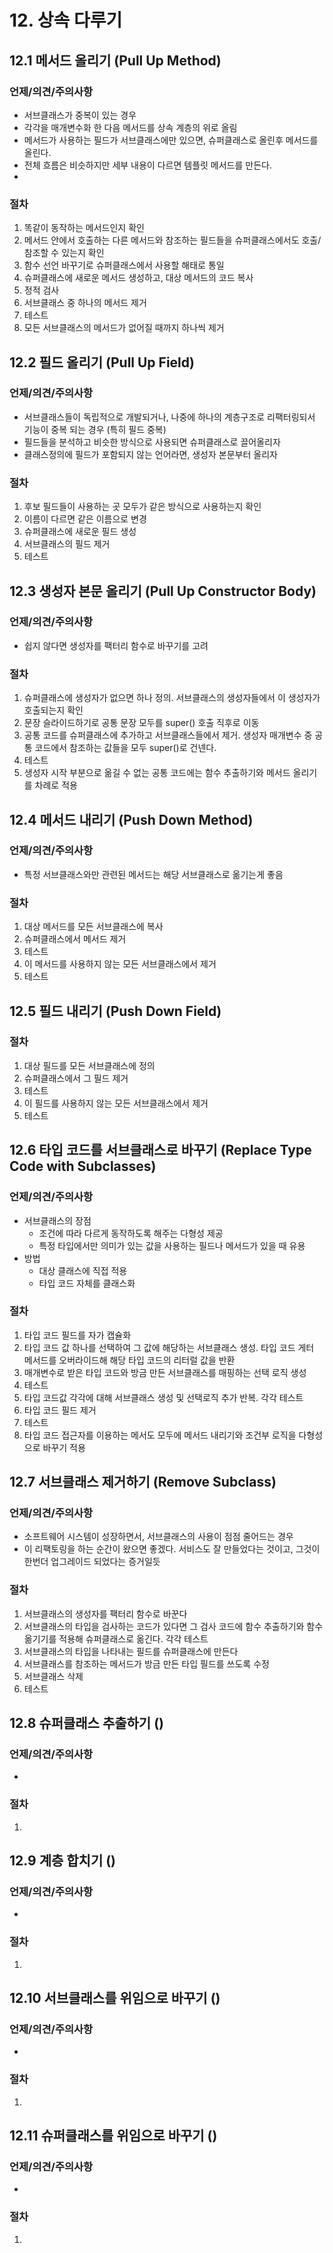 # 12. 상속 다루기

## 12.1 메서드 올리기 (Pull Up Method)

### 언제/의견/주의사항

- 서브클래스가 중복이 있는 경우
- 각각을 매개변수화 한 다음 메서드를 상속 계층의 위로 올림
- 메서드가 사용하는 필드가 서브클래스에만 있으면, 슈퍼클래스로 올린후 메서드를 올린다.
- 전체 흐름은 비슷하지만 세부 내용이 다르면 템플릿 메서드를 만든다.
-

### 절차

1. 똑같이 동작하는 메서드인지 확인
2. 메서드 안에서 호출하는 다른 메서드와 참조하는 필드들을 슈퍼클래스에서도 호출/참조할 수 있는지 확인
3. 함수 선언 바꾸기로 슈퍼클래스에서 사용할 해태로 통일
4. 슈퍼클래스에 새로운 메서드 생성하고, 대상 메서드의 코드 복사
5. 정적 검사
6. 서브클래스 중 하나의 메서드 제거
7. 테스트
8. 모든 서브클래스의 메서드가 없어질 때까지 하나씩 제거

## 12.2 필드 올리기 (Pull Up Field)

### 언제/의견/주의사항

- 서브클래스들이 독립적으로 개발되거나, 나중에 하나의 계층구조로 리팩터링되서 기능이 중복 되는 경우 (특히 필드 중복)
- 필드들을 분석하고 비슷한 방식으로 사용되면 슈퍼클래스로 끌어올리자
- 클래스정의에 필드가 포함되지 않는 언어라면, 생성자 본문부터 올리자

### 절차

1. 후보 필드들이 사용하는 곳 모두가 같은 방식으로 사용하는지 확인
2. 이름이 다르면 같은 이름으로 변경
3. 슈퍼클래스에 새로운 필드 생성
4. 서브클래스의 필드 제거
5. 테스트

## 12.3 생성자 본문 올리기 (Pull Up Constructor Body)

### 언제/의견/주의사항

- 쉽지 않다면 생성자를 팩터리 함수로 바꾸기를 고려

### 절차

1. 슈퍼클래스에 생성자가 없으면 하나 정의. 서브클래스의 생성자들에서 이 생성자가 호출되는지 확인
2. 문장 슬라이드하기로 공통 문장 모두를 super() 호출 직후로 이동
3. 공통 코드를 슈퍼클래스에 추가하고 서브클래스들에서 제거. 생성자 매개변수 중 공통 코드에서 참조하는 값들을 모두 super()로 건넨다.
4. 테스트
5. 생성자 시작 부분으로 옮길 수 없는 공통 코드에는 함수 추출하기와 메서드 올리기를 차례로 적용

## 12.4 메서드 내리기 (Push Down Method)

### 언제/의견/주의사항

- 특정 서브클래스와만 관련된 메서드는 해당 서브클래스로 옮기는게 좋음

### 절차

1. 대상 메서드를 모든 서브클래스에 복사
2. 슈퍼클래스에서 메서드 제거
3. 테스트
4. 이 메서드를 사용하지 않는 모든 서브클래스에서 제거
5. 테스트

## 12.5 필드 내리기 (Push Down Field)

### 절차

1. 대상 필드를 모든 서브클래스에 정의
2. 슈퍼클래스에서 그 필드 제거
3. 테스트
4. 이 필드를 사용하지 않는 모든 서브클래스에서 제거
5. 테스트

## 12.6 타입 코드를 서브클래스로 바꾸기 (Replace Type Code with Subclasses)

### 언제/의견/주의사항

- 서브클래스의 장점
  - 조건에 따라 다르게 동작하도록 해주는 다형성 제공
  - 특정 타입에서만 의미가 있는 값을 사용하는 필드나 메서드가 있을 때 유용
- 방법
  - 대상 클래스에 직접 적용
  - 타입 코드 자체를 클래스화

### 절차

1. 타입 코드 필드를 자가 캡슐화
2. 타입 코드 값 하나를 선택하여 그 값에 해당하는 서브클래스 생성. 타입 코드 게터 메서드를 오버라이드해 해당 타입 코드의 리터럴 값을 반환
3. 매개변수로 받은 타입 코드와 방금 만든 서브클래스를 매핑하는 선택 로직 생성
4. 테스트
5. 타입 코드값 각각에 대해 서브클래스 생성 및 선택로직 추가 반복. 각각 테스트
6. 타입 코드 필드 제거
7. 테스트
8. 타입 코드 접근자를 이용하는 메서도 모두에 메서드 내리기와 조건부 로직을 다형성으로 바꾸기 적용

## 12.7 서브클래스 제거하기 (Remove Subclass)

### 언제/의견/주의사항

- 소프트웨어 시스템이 성장하면서, 서브클래스의 사용이 점점 줄어드는 경우
- 이 리팩토링을 하는 순간이 왔으면 좋겠다. 서비스도 잘 만들었다는 것이고, 그것이 한번더 업그레이드 되었다는 증거일듯

### 절차

1. 서브클래스의 생성자를 팩터리 함수로 바꾼다
2. 서브클래스의 타입을 검사하는 코드가 있다면 그 검사 코드에 함수 추출하기와 함수 옮기기를 적용해 슈퍼클래스로 옮긴다. 각각 테스트
3. 서브클래스의 타입을 나타내는 필드를 슈퍼클래스에 만든다
4. 서브클래스를 참조하는 메서드가 방금 만든 타입 필드를 쓰도록 수정
5. 서브클래스 삭제
6. 테스트

## 12.8 슈퍼클래스 추출하기 ()

### 언제/의견/주의사항

-

### 절차

1.

## 12.9 계층 합치기 ()

### 언제/의견/주의사항

-

### 절차

1.

## 12.10 서브클래스를 위임으로 바꾸기 ()

### 언제/의견/주의사항

-

### 절차

1.

## 12.11 슈퍼클래스를 위임으로 바꾸기 ()

### 언제/의견/주의사항

-

### 절차

1.
